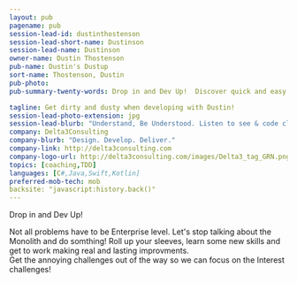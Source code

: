 ```yaml
---
layout: pub
pagename: pub
session-lead-id: dustinthostenson
session-lead-short-name: Dustinson
session-lead-name: Dustinson
owner-name: Dustin Thostenson
pub-name: Dustin's Dustup
sort-name: Thostenson, Dustin
pub-photo: 
pub-summary-twenty-words: Drop in and Dev Up!  Discover quick and easy things you can use immediately.

tagline: Get dirty and dusty when developing with Dustin!
session-lead-photo-extension: jpg
session-lead-blurb: "Understand, Be Understood. Listen to see & code cleanly.  Dustin Thostenson is an independent consultant leading Delta3Consulting and working with Industrial Logic. He has been a developer, mentor, trainer and coach for 2 decades. His passion lies in helping people grow and teams deliver. To keep it interesting he helps lead the Iowa .NET User Group and volunteers in Central Iowa. To keep it real he spends time with his wife and 4 kids. To keep it random he tweets @dustinson"
company: Delta3Consulting
company-blurb: "Design. Develop. Deliver."
company-link: http://delta3consulting.com
company-logo-url: http://delta3consulting.com/images/Delta3_tag_GRN.png
topics: [coaching,TDD]
languages: [C#,Java,Swift,Kotlin]
preferred-mob-tech: mob
backsite: "javascript:history.back()"
---
```

Drop in and Dev Up!

Not all problems have to be Enterprise level.  Let's stop talking about the Monolith and do somthing! 
Roll up your sleeves, learn some new skills and get to work making real and lasting improvments.  
Get the annoying challenges out of the way so we can focus on the Interest challenges!

